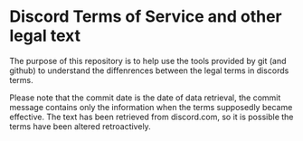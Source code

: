 # Discord Terms of Service and other legal text

The purpose of this repository is to help use the tools provided by git 
(and github) to understand the diffenrences between the legal terms
in discords terms.

Please note that the commit date is the date of data retrieval,
the commit message contains only the information when the terms
supposedly became effective. The text has been retrieved from
discord.com, so it is possible the terms have been altered
retroactively.
